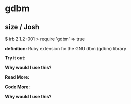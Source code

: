 # gdbm

## size  / Josh

$ irb
2.1.2 :001 > require 'gdbm'
 => true 

**definition:**
Ruby extension for the GNU dbm (gdbm) library

**Try it out:**


**Why would I use this?**


**Read More:**


**Code More:**


**Why would I use this?**
